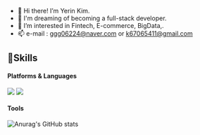 - 👋 Hi there! I’m Yerin Kim.
- 🐬 I'm dreaming of becoming a full-stack developer.
- 👀 I’m interested in Fintech, E-commerce, BigData,.
- 📫 e-mail : ggg06224@naver.com or k67065411@gmail.com

## 💪Skills
#### Platforms & Languages
<img src="https://img.shields.io/badge/Android-3DDC84?style=flat-square&logo=Android&logoColor=white"/> <img src="https://img.shields.io/badge/Spring-6DB33F?style=flat-square&logo=Spring&logoColor=white"/>
#### Tools

![Anurag's GitHub stats](https://github-readme-stats.vercel.app/api?username=yerin1106&show_icons=true&theme=radical)
